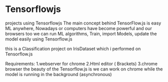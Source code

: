 # Tensorflowjs
projects using Tensorflowjs 
The main concept behind TensorFlow.js is easy ML anywhere, Nowadays or computers have become powerful and our browsers too
we can run ML algorithms, Train, import Models, update the model easily using Tensorflow.js

this is a Classification project on IrisDataset which i performed on Tensorflow.js

Requirements:
1.webserver for chrome
2.Html editor ( Brackets)
3.chrome browser
the beauty of the Tensorflow.js is we can work on chrome while the model is running in the background (asynchronous)

